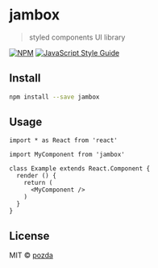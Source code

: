 # jambox

> styled components UI library

[![NPM](https://img.shields.io/npm/v/jambox.svg)](https://www.npmjs.com/package/jambox) [![JavaScript Style Guide](https://img.shields.io/badge/code_style-standard-brightgreen.svg)](https://standardjs.com)

## Install

```bash
npm install --save jambox
```

## Usage

```tsx
import * as React from 'react'

import MyComponent from 'jambox'

class Example extends React.Component {
  render () {
    return (
      <MyComponent />
    )
  }
}
```

## License

MIT © [pozda](https://github.com/pozda)
